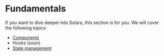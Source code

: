 # Fundamentals

If you want to dive deeper into Solara, this section is for you. We will cover the following topics:

  * [Components](/docs/fundamentals/components)
  * Hooks (soon)
  * [State management](/docs/fundamentals/state-management)
